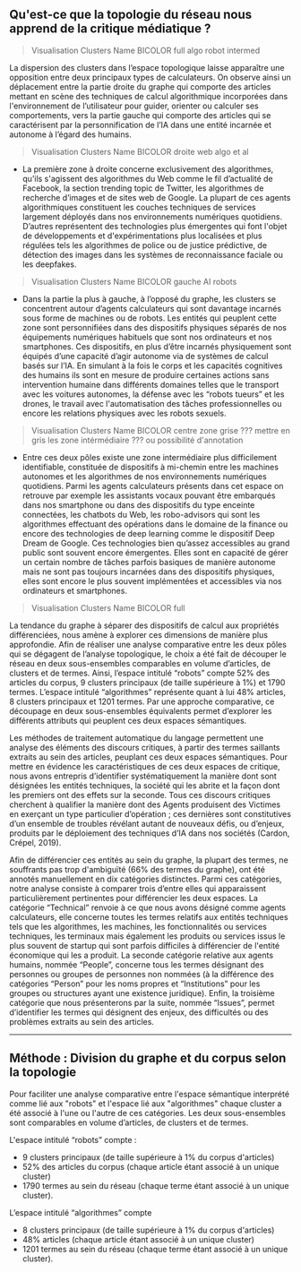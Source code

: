 
## Qu'est-ce que la topologie du réseau nous apprend de la critique médiatique ? 

>Visualisation Clusters Name BICOLOR full algo robot intermed

La dispersion des clusters dans l’espace topologique laisse apparaître une opposition entre deux principaux types de calculateurs. On observe ainsi un déplacement entre la partie droite du graphe qui comporte des articles mettant en scène des techniques de calcul algorithmique incorporées dans l'environnement de l’utilisateur pour guider, orienter ou calculer ses comportements, vers la partie gauche qui comporte des articles qui se caractérisent par la personnification de l’IA dans une entité incarnée et autonome à l’égard des humains.  

>Visualisation Clusters Name BICOLOR droite web algo et al

- La première zone à droite concerne exclusivement des algorithmes, qu’ils s'agissent des algorithmes du Web comme le fil d’actualité de Facebook, la section trending topic de Twitter, les algorithmes de recherche d’images et de sites web de Google. La plupart de ces agents algorithmiques constituent les couches techniques de services largement déployés dans nos environnements numériques quotidiens. D’autres représentent des technologies plus émergentes qui font l'objet de développements et d'expérimentations plus localisées et plus régulées tels les algorithmes de police ou de justice prédictive, de détection des images dans les systèmes de reconnaissance faciale ou les deepfakes.

>Visualisation Clusters Name BICOLOR gauche AI robots

- Dans la partie la plus à gauche, à l’opposé du graphe, les clusters se concentrent autour d’agents calculateurs qui sont davantage incarnés sous forme de machines ou de robots. Les entités qui peuplent cette zone sont personnifiées dans des dispositifs physiques séparés de nos équipements numériques habituels que sont nos ordinateurs et nos smartphones. Ces dispositifs, en plus d’être incarnés physiquement sont équipés d’une capacité d’agir autonome via de systèmes de calcul basés sur l’IA. En simulant à la fois le corps et les capacités cognitives des humains ils sont en mesure de produire certaines actions sans intervention humaine dans différents domaines telles que le transport avec les voitures autonomes, la défense avec les “robots tueurs” et les drones, le travail avec l'automatisation des tâches professionnelles ou encore les relations physiques avec les robots sexuels.

>Visualisation Clusters Name BICOLOR centre zone grise ??? mettre en gris les zone intérmédiaire ??? ou possibilité d'annotation 

- Entre ces deux pôles existe une zone intermédiaire plus difficilement identifiable, constituée de dispositifs à mi-chemin entre les machines autonomes et les algorithmes de nos environnements numériques quotidiens. Parmi les agents calculateurs présents dans cet espace on retrouve par exemple les assistants vocaux pouvant être embarqués dans nos smartphone ou dans des dispositifs du type enceinte connectées, les chatbots du Web, les robo-advisors qui sont les algorithmes effectuant des opérations dans le domaine de la finance ou encore des technologies de deep learning comme le dispositif Deep Dream de Google. Ces technologies bien qu’assez accessibles au grand public sont souvent encore émergentes. Elles sont en capacité de gérer un certain nombre de tâches parfois basiques de manière autonome mais ne sont pas toujours incarnées dans des dispositifs physiques, elles sont encore le plus souvent implémentées et accessibles via nos ordinateurs et smartphones.

>Visualisation Clusters Name BICOLOR full

La tendance du graphe à séparer des dispositifs de calcul aux propriétés différenciées, nous amène à explorer ces dimensions de manière plus approfondie. Afin de réaliser une analyse comparative entre les deux pôles qui se dégagent de l’analyse topologique, le choix a été fait de découper le réseau en deux sous-ensembles comparables en volume d’articles, de clusters et de termes. Ainsi, l’espace intitulé “robots” compte 52% des articles du corpus, 9 clusters principaux (de taille supérieure à 1%) et 1790 termes. L’espace intitulé “algorithmes” représente quant à lui 48% articles, 8 clusters principaux et 1201 termes. Par une approche comparative, ce découpage en deux sous-ensembles équivalents permet d’explorer les différents attributs qui peuplent ces deux espaces sémantiques.

Les méthodes de traitement automatique du langage permettent une analyse des éléments des discours critiques, à partir des termes saillants extraits au sein des articles, peuplant ces deux espaces sémantiques. Pour mettre en évidence les caractéristiques de ces deux espaces de critique, nous avons entrepris d’identifier systématiquement la manière dont sont désignées les entités techniques, la société qui les abrite et la façon dont les premiers ont des effets sur la seconde. Tous ces discours critiques cherchent à qualifier la manière dont des Agents produisent des Victimes en exerçant un type particulier d’opération ; ces dernières sont constitutives d’un ensemble de troubles révélant autant de nouveaux défis, ou d’enjeux, produits par le déploiement des techniques d’IA dans nos sociétés (Cardon, Crépel, 2019).

Afin de différencier ces entités au sein du graphe, la plupart des termes, ne souffrants pas trop d'ambiguïté (66% des termes du graphe), ont été annotés manuellement en dix catégories distinctes. Parmi ces catégories, notre analyse consiste à comparer trois d’entre elles qui apparaissent particulièrement pertinentes pour différencier les deux espaces. La catégorie “Technical” renvoie à ce que nous avons désigné comme agents calculateurs, elle concerne toutes les termes relatifs aux entités techniques tels que les algorithmes, les machines, les fonctionnalités ou services techniques, les terminaux mais également les produits ou services issus le plus souvent de startup qui sont parfois difficiles à différencier de l'entité économique qui les a produit. La seconde catégorie relative aux agents humains, nommée “People”, concerne tous les termes désignant des personnes ou groupes de personnes non nommées (à la différence des catégories “Person” pour les noms propres et “Institutions” pour les groupes ou structures ayant une existence juridique). Enfin, la troisième catégorie que nous présenterons par la suite, nommée “Issues”, permet d’identifier les termes qui désignent des enjeux, des difficultés ou des problèmes extraits au sein des articles. 

---
## Méthode : Division du graphe et du corpus selon la topologie

Pour faciliter une analyse comparative entre l'espace sémantique interprété comme lié aux "robots" et l'espace lié aux "algorithmes" chaque cluster a été associé à l'une ou l'autre de ces catégories. Les deux sous-ensembles sont comparables en volume d’articles, de clusters et de termes. 

L'espace intitulé “robots” compte : 
- 9 clusters principaux (de taille supérieure à 1% du corpus d'articles)
- 52% des articles du corpus (chaque article étant associé à un unique cluster)
- 1790 termes au sein du réseau (chaque terme étant associé à un unique cluster). 

L’espace intitulé “algorithmes” compte 
- 8 clusters principaux (de taille supérieure à 1% du corpus d'articles)
- 48% articles (chaque article étant associé à un unique cluster)
- 1201 termes au sein du réseau (chaque terme étant associé à un unique cluster).
